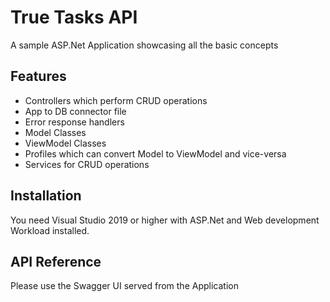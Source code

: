 # True Tasks API

A sample ASP.Net Application showcasing all the basic concepts 


## Features

- Controllers which perform CRUD operations
- App to DB connector file
- Error response handlers
- Model Classes
- ViewModel Classes
- Profiles which can convert Model to ViewModel and vice-versa
- Services for CRUD operations

## Installation

You need Visual Studio 2019 or higher with ASP.Net and Web development Workload installed.

    
## API Reference

Please use the Swagger UI served from the Application

